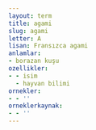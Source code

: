 ```yaml
---
layout: term
title: agami
slug: agami
letter: A
lisan: Fransızca agami
anlamlar:
- borazan kuşu
ozellikler:
- - isim
  - hayvan bilimi
ornekler:
- - ''
orneklerkaynak:
- - ''
---
```

